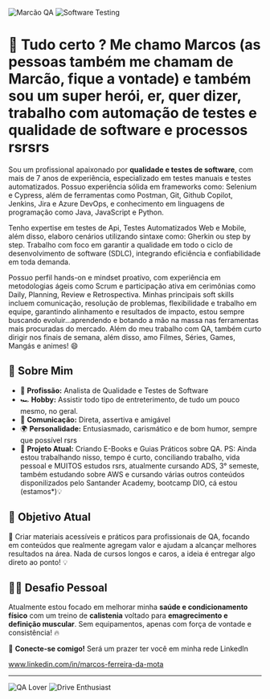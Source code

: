 ![Marcão QA](https://img.shields.io/badge/QA-Expert-blue?style=for-the-badge&logo=testinglibrary)
![Software Testing](https://img.shields.io/badge/Software%20Testing-Passion-orange?style=for-the-badge&logo=selenium)

# 👋 Tudo certo ? Me chamo Marcos (as pessoas também me chamam de Marcão, fique a vontade) e também sou um super herói, er, quer dizer, trabalho com automação de testes e qualidade de software e processos rsrsrs

Sou um profissional apaixonado por **qualidade e testes de software**, com mais de 7 anos de experiência, especializado em testes manuais e testes automatizados. Possuo experiência sólida em frameworks como: Selenium e Cypress, além de ferramentas como Postman, Git, Github Copilot, Jenkins, Jira e Azure DevOps, e conhecimento em linguagens de programação como Java, JavaScript e Python.

Tenho expertise em testes de Api, Testes Automatizados Web e Mobile, além disso, elaboro cenários utilizando sintaxe como: Gherkin ou step by step. Trabalho com foco em garantir a qualidade em todo o ciclo de desenvolvimento de software (SDLC), integrando eficiência e confiabilidade em toda demanda.

Possuo perfil hands-on e mindset proativo, com experiência em metodologias ágeis como Scrum e participação ativa em cerimônias como Daily, Planning, Review e Retrospectiva. Minhas principais soft skills incluem comunicação, resolução de problemas, flexibilidade e trabalho em equipe, garantindo alinhamento e resultados de impacto, estou sempre buscando evoluir...aprendendo e botando a mão na massa nas ferramentas mais procuradas do mercado. Além do meu trabalho com QA, também curto dirigir nos finais de semana, além disso, amo Filmes, Séries, Games, Mangás e animes! 😄

## 🚀 Sobre Mim

- 🔎 **Profissão:** Analista de Qualidade e Testes de Software  
- 🏎️ **Hobby:** Assistir todo tipo de entreterimento, de tudo um pouco mesmo, no geral.  
- 🎤 **Comunicação:** Direta, assertiva e amigável  
- 🌍 **Personalidade:** Entusiasmado, carismático e de bom humor, sempre que possível rsrs
- 📝 **Projeto Atual:** Criando E-Books e Guias Práticos sobre QA. PS: Ainda estou trabalhando nisso, tempo é curto, conciliando trabalho, vida pessoal e MUITOS estudos rsrs, atualmente cursando ADS, 3° semeste, também estudando sobre AWS e cursando várias outros conteúdos disponilizados pelo Santander Academy, bootcamp DIO, cá estou (estamos*)💡

## 🎯 Objetivo Atual

📌 Criar materiais acessíveis e práticos para profissionais de QA, focando em conteúdos que realmente agregam valor e ajudam a alcançar melhores resultados na área. Nada de cursos longos e caros, a ideia é entregar algo direto ao ponto! 💡

## 🏋️‍♂️ Desafio Pessoal

Atualmente estou focado em melhorar minha **saúde e condicionamento físico** com um treino de **calistenia** voltado para **emagrecimento e definição muscular**. Sem equipamentos, apenas com força de vontade e consistência! 🔥

📩 **Conecte-se comigo!** Será um prazer ter você em minha rede LinkedIn

www.linkedin.com/in/marcos-ferreira-da-mota

---

![QA Lover](https://img.shields.io/badge/Love%20for-QA-red?style=for-the-badge&logo=github)
![Drive Enthusiast](https://img.shields.io/badge/Drive-Enthusiast-yellow?style=for-the-badge&logo=car)
